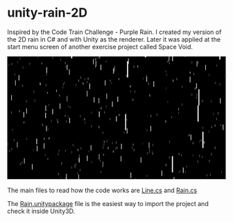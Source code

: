 # unity-rain-2D
Inspired by the Code Train Challenge - Purple Rain. I created my version of the 2D rain in C# and with Unity as the renderer. Later it was applied at the start menu screen of another exercise project called Space Void.

![Unity Rain 2D Demo](example-rain.gif)

The main files to read how the code works are [Line.cs](unity-rain-2D/Assets/Scripts/Line.cs) and [Rain.cs](unity-rain-2D/Assets/Scripts/Rain.cs)


The [Rain.unitypackage](Rain.unitypackage) file is the easiest way to import the project and check it inside Unity3D.

